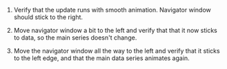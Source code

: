 1. Verify that the update runs with smooth animation. Navigator window should stick
   to the right.

2. Move navigator window a bit to the left and verify that that it now sticks to
   data, so the main series doesn't change.

3. Move the navigator window all the way to the left and verify that it sticks
   to the left edge, and that the main data series animates again.
